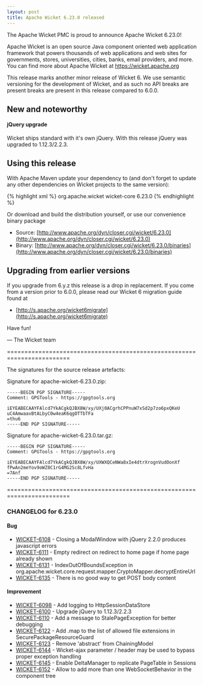 ```yaml
---
layout: post
title: Apache Wicket 6.23.0 released
---
```


The Apache Wicket PMC is proud to announce Apache Wicket 6.23.0!

Apache Wicket is an open source Java component oriented web application
framework that powers thousands of web applications and web sites for
governments, stores, universities, cities, banks, email providers, and
more. You can find more about Apache Wicket at https://wicket.apache.org

This release marks another minor release of Wicket 6. We
use semantic versioning for the development of Wicket, and as such no
API breaks are present breaks are present in this release compared to
6.0.0.

New and noteworthy
------------------

#### jQuery upgrade

Wicket ships standard with it's own jQuery. With this release jQuery was upgraded to 1.12.3/2.2.3.

<!--more-->

Using this release
------------------

With Apache Maven update your dependency to (and don't forget to
update any other dependencies on Wicket projects to the same version):

{% highlight xml %}
<dependency>
    <groupId>org.apache.wicket</groupId>
    <artifactId>wicket-core</artifactId>
    <version>6.23.0</version>
</dependency>
{% endhighlight %}

Or download and build the distribution yourself, or use our
convenience binary package

 * Source: [http://www.apache.org/dyn/closer.cgi/wicket/6.23.0](http://www.apache.org/dyn/closer.cgi/wicket/6.23.0)
 * Binary: [http://www.apache.org/dyn/closer.cgi/wicket/6.23.0/binaries](http://www.apache.org/dyn/closer.cgi/wicket/6.23.0/binaries)

Upgrading from earlier versions
-------------------------------

If you upgrade from 6.y.z this release is a drop in replacement. If
you come from a version prior to 6.0.0, please read our Wicket 6
migration guide found at

 * [http://s.apache.org/wicket6migrate](http://s.apache.org/wicket6migrate)

Have fun!

— The Wicket team


========================================================================

The signatures for the source release artefacts:

Signature for apache-wicket-6.23.0.zip:

    -----BEGIN PGP SIGNATURE-----
    Comment: GPGTools - https://gpgtools.org
    
    iEYEABECAAYFAlcd7YkACgkQJBX8W/xy/UXj0ACgrhCPPnuW7xSd2p7zo6pxQKeU
    uC4AmwaavBtALbyC0w4eaK6qgOTTbTFa
    =thu6
    -----END PGP SIGNATURE-----

Signature for apache-wicket-6.23.0.tar.gz:

    -----BEGIN PGP SIGNATURE-----
    Comment: GPGTools - https://gpgtools.org
    
    iEYEABECAAYFAlcd7YkACgkQJBX8W/xy/UXWXQCeNWa8xIe4dtrXrognVudOonXf
    fPwAn2meYov9oWZ8C1rG4MG2Sc8LfvHa
    =7Anf
    -----END PGP SIGNATURE-----
    
========================================================================

### CHANGELOG for 6.23.0
    
#### Bug

* [WICKET-6108](https://issues.apache.org/jira/browse/WICKET-6108) - Closing a ModalWindow with jQuery 2.2.0 produces javascript errors
* [WICKET-6111](https://issues.apache.org/jira/browse/WICKET-6111) - Empty redirect on redirect to home page if home page already shown
* [WICKET-6131](https://issues.apache.org/jira/browse/WICKET-6131) - IndexOutOfBoundsException in org.apache.wicket.core.request.mapper.CryptoMapper.decryptEntireUrl
* [WICKET-6135](https://issues.apache.org/jira/browse/WICKET-6135) - There is no good way to get POST body content

#### Improvement

* [WICKET-6098](https://issues.apache.org/jira/browse/WICKET-6098) - Add logging to HttpSessionDataStore
* [WICKET-6100](https://issues.apache.org/jira/browse/WICKET-6100) - Upgrade jQuery to 1.12.3/2.2.3
* [WICKET-6110](https://issues.apache.org/jira/browse/WICKET-6110) - Add a message to StalePageException for better debugging
* [WICKET-6122](https://issues.apache.org/jira/browse/WICKET-6122) - Add .map to the list of allowed file extensions in SecurePackageResourceGuard
* [WICKET-6123](https://issues.apache.org/jira/browse/WICKET-6123) - Remove 'abstract' from ChainingModel
* [WICKET-6144](https://issues.apache.org/jira/browse/WICKET-6144) - Wicket-ajax parameter / header may be used to bypass proper exception handling
* [WICKET-6145](https://issues.apache.org/jira/browse/WICKET-6145) - Enable DeltaManager to replicate PageTable in Sessions
* [WICKET-6152](https://issues.apache.org/jira/browse/WICKET-6152) - Allow to add more than one WebSocketBehavior in the component tree
